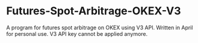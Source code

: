 # Futures-Spot-Arbitrage-OKEX-V3
A program for futures spot arbitrage on OKEX using V3 API. Written in April for personal use. V3 API key cannot be applied anymore.
